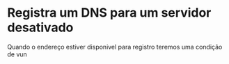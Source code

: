# Registra um DNS para um servidor desativado
Quando o endereço estiver disponivel para registro teremos uma condição de vun
